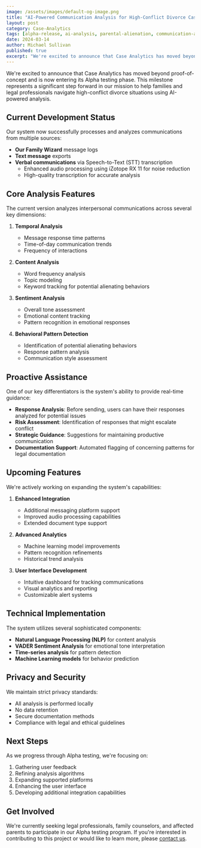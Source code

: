 ```yaml
---
image: /assets/images/default-og-image.png
title: "AI-Powered Communication Analysis for High-Conflict Divorce Cases"
layout: post
category: Case-Analytics
tags: [alpha-release, ai-analysis, parental-alienation, communication-analysis]
date: 2024-03-14
author: Michael Sullivan
published: true
excerpt: "We're excited to announce that Case Analytics has moved beyond proof-of-concept and is now entering its Alpha testing phase. This milestone represents a significant step forward in our mission to help families and legal professionals navigate high-conflict divorce situations using AI-powered analysis."
---
```


We're excited to announce that Case Analytics has moved beyond proof-of-concept and is now entering its Alpha testing phase. This milestone represents a significant step forward in our mission to help families and legal professionals navigate high-conflict divorce situations using AI-powered analysis.

<!--more-->

## Current Development Status

Our system now successfully processes and analyzes communications from multiple sources:

- **Our Family Wizard** message logs
- **Text message** exports
- **Verbal communications** via Speech-to-Text (STT) transcription
  - Enhanced audio processing using iZotope RX 11 for noise reduction
  - High-quality transcription for accurate analysis

## Core Analysis Features

The current version analyzes interpersonal communications across several key dimensions:

1. **Temporal Analysis**
   - Message response time patterns
   - Time-of-day communication trends
   - Frequency of interactions

2. **Content Analysis**
   - Word frequency analysis
   - Topic modeling
   - Keyword tracking for potential alienating behaviors

3. **Sentiment Analysis**
   - Overall tone assessment
   - Emotional content tracking
   - Pattern recognition in emotional responses

4. **Behavioral Pattern Detection**
   - Identification of potential alienating behaviors
   - Response pattern analysis
   - Communication style assessment

## Proactive Assistance

One of our key differentiators is the system's ability to provide real-time guidance:

- **Response Analysis**: Before sending, users can have their responses analyzed for potential issues
- **Risk Assessment**: Identification of responses that might escalate conflict
- **Strategic Guidance**: Suggestions for maintaining productive communication
- **Documentation Support**: Automated flagging of concerning patterns for legal documentation

## Upcoming Features

We're actively working on expanding the system's capabilities:

1. **Enhanced Integration**
   - Additional messaging platform support
   - Improved audio processing capabilities
   - Extended document type support

2. **Advanced Analytics**
   - Machine learning model improvements
   - Pattern recognition refinements
   - Historical trend analysis

3. **User Interface Development**
   - Intuitive dashboard for tracking communications
   - Visual analytics and reporting
   - Customizable alert systems

## Technical Implementation

The system utilizes several sophisticated components:

- **Natural Language Processing (NLP)** for content analysis
- **VADER Sentiment Analysis** for emotional tone interpretation
- **Time-series analysis** for pattern detection
- **Machine Learning models** for behavior prediction

## Privacy and Security

We maintain strict privacy standards:
- All analysis is performed locally
- No data retention
- Secure documentation methods
- Compliance with legal and ethical guidelines

## Next Steps

As we progress through Alpha testing, we're focusing on:
1. Gathering user feedback
2. Refining analysis algorithms
3. Expanding supported platforms
4. Enhancing the user interface
5. Developing additional integration capabilities

## Get Involved

We're currently seeking legal professionals, family counselors, and affected parents to participate in our Alpha testing program. If you're interested in contributing to this project or would like to learn more, please [contact us](/contact). 